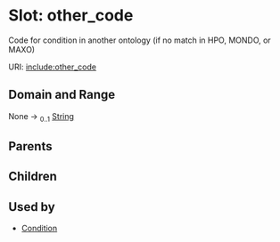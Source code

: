 
# Slot: other_code


Code for condition in another ontology (if no match in HPO, MONDO, or MAXO)

URI: [include:other_code](https://w3id.org/include/other_code)


## Domain and Range

None &#8594;  <sub>0..1</sub> [String](types/String.md)

## Parents


## Children


## Used by

 * [Condition](Condition.md)
